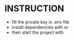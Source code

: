 # INSTRUCTION
- fill the private key in .env file
- install dependencies with <script>yarn install</script> or <script>yarn</script>
- then start the project with <script>yarn start</script>